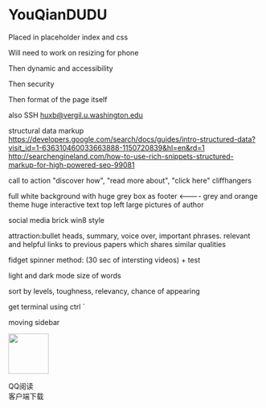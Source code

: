 # YouQianDUDU

Placed in placeholder index and css

Will need to work on resizing for phone

Then dynamic and accessibility

Then security

Then format of the page itself

also SSH huxb@vergil.u.washington.edu

structural data markup
https://developers.google.com/search/docs/guides/intro-structured-data?visit_id=1-636310460033663888-1150720839&hl=en&rd=1
http://searchengineland.com/how-to-use-rich-snippets-structured-markup-for-high-powered-seo-99081

call to action "discover how", "read more about", "click here"
cliffhangers

full white background with huge grey box as footer <----
grey and orange theme
huge interactive text top left
large pictures of author

social media brick win8 style

attraction:bullet heads, summary, voice over, important phrases. relevant and helpful links to previous papers which shares similar qualities

fidget spinner method: (30 sec of intersting videos) + test

light and dark mode
size of words

sort by levels, toughness, relevancy, chance of appearing

get terminal using ctrl `

moving sidebar
<div class="codeWrap fixedRight" id="fixedRight" style="top: 333px;">
    <div class="code_hd">
        <a class="code_close" id="fixedRight_closeBtn" href="javascript:;" title="关闭"></a>
    </div>
    <div class="code_bd">
        <span class="code_pic"><img src="http://img1.chuangshi.qq.com/chuangshi/p1/code01.png" width="80" height="80" alt=""></span>
        <p class="code_txt">QQ阅读<br>客户端下载</p>
    </div>
</div>